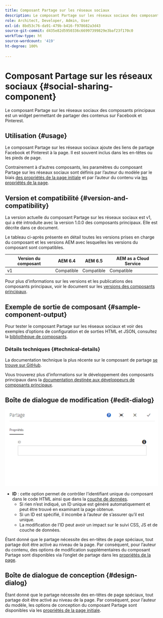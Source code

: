 ```yaml
---
title: Composant Partage sur les réseaux sociaux
description: Le composant Partage sur les réseaux sociaux des composants principaux est un widget permettant de partager des contenus sur Facebook et Pinterest.
role: Architect, Developer, Admin, User
exl-id: 8bd53c76-da91-479b-b416-f978682a3d43
source-git-commit: d435e82d5950336c66997399829e3baf23f170c0
workflow-type: ht
source-wordcount: '419'
ht-degree: 100%

---
```


# Composant Partage sur les réseaux sociaux {#social-sharing-component}

Le composant Partage sur les réseaux sociaux des composants principaux est un widget permettant de partager des contenus sur Facebook et Pinterest.

## Utilisation {#usage}

Le composant Partage sur les réseaux sociaux ajoute des liens de partage Facebook et Pinterest à la page. Il est souvent inclus dans les en-têtes ou les pieds de page.

Contrairement à d’autres composants, les paramètres du composant Partage sur les réseaux sociaux sont définis par l’auteur du modèle par le biais [des propriétés de la page initiale](https://experienceleague.adobe.com/docs/experience-manager-cloud-service/sites/authoring/features/templates.html?lang=fr) et par l’auteur du contenu via [les propriétés de la page](https://experienceleague.adobe.com/docs/experience-manager-cloud-service/sites/authoring/fundamentals/page-properties.html?lang=fr).

## Version et compatibilité {#version-and-compatibility}

La version actuelle du composant Partage sur les réseaux sociaux est v1, qui a été introduite avec la version 1.0.0 des composants principaux. Elle est décrite dans ce document.

Le tableau ci-après présente en détail toutes les versions prises en charge du composant et les versions AEM avec lesquelles les versions du composant sont compatibles.

| Version du composant | AEM 6.4 | AEM 6.5 | AEM as a Cloud Service |
|--- |--- |--- |---|
| v1 | Compatible | Compatible | Compatible |

Pour plus d’informations sur les versions et les publications des composants principaux, voir le document sur les [versions des composants principaux](/help/versions.md).

## Exemple de sortie de composant {#sample-component-output}

Pour tester le composant Partage sur les réseaux sociaux et voir des exemples d’options de configuration et de sorties HTML et JSON, consultez la [bibliothèque de composants](https://adobe.com/go/aem_cmp_library_sharing_fr).

### Détails techniques {#technical-details}

La documentation technique la plus récente sur le composant de partage [se trouve sur GitHub](https://adobe.com/go/aem_cmp_tech_sharing_v1_fr).

Vous trouverez plus d’informations sur le développement des composants principaux dans la [documentation destinée aux développeurs de composants principaux](/help/developing/overview.md).

## Boîte de dialogue de modification {#edit-dialog}

![Boîte de dialogue de modification du composant Partage](/help/assets/sharing-edit.png)

* **ID** : cette option permet de contrôler l’identifiant unique du composant dans le code HTML ainsi que dans la [couche de données](/help/developing/data-layer/overview.md).
   * Si rien n’est indiqué, un ID unique est généré automatiquement et peut être trouvé en examinant la page obtenue.
   * Si un ID est spécifié, il incombe à l’auteur de s’assurer qu’il est unique.
   * La modification de l’ID peut avoir un impact sur le suivi CSS, JS et de couche de données.

Étant donné que le partage nécessite des en-têtes de page spéciaux, tout partage doit être activé au niveau de la page. Par conséquent, pour l’auteur du contenu, des options de modification supplémentaires du composant Partage sont disponibles via l’onglet de partage dans les [propriétés de la page](https://experienceleague.adobe.com/docs/experience-manager-cloud-service/sites/authoring/fundamentals/page-properties.html?lang=fr).

## Boîte de dialogue de conception {#design-dialog}

Étant donné que le partage nécessite des en-têtes de page spéciaux, tout partage doit être activé au niveau de la page. Par conséquent, pour l’auteur du modèle, les options de conception du composant Partage sont disponibles via les [propriétés de la page initiale](https://experienceleague.adobe.com/docs/experience-manager-cloud-service/sites/authoring/features/templates.html?lang=fr).
